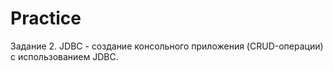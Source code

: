 # Practice

Задание 2. JDBC - создание консольного 
приложения (CRUD-операции) с использованием JDBC.